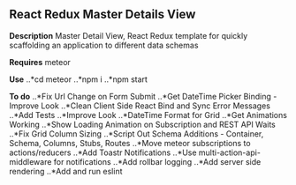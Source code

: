 React Redux Master Details View
-------------------------------
**Description**
Master Detail View, React Redux template for quickly scaffolding an application to different data schemas

**Requires**
meteor

**Use**
..*cd meteor
..*npm i
..*npm start

**To do**
..*Fix Url Change on Form Submit
..*Get DateTime Picker Binding - Improve Look
..*Clean Client Side React Bind and Sync Error Messages
..*Add Tests
..*Improve Look
..*DateTime Format for Grid
..*Get Animations Working
..*Show Loading Animation on Subscription and REST API Waits
..*Fix Grid Column Sizing
..*Script Out Schema Additions - Container, Schema, Columns, Stubs, Routes
..*Move meteor subscriptions to actions/reducers
..*Add Toastr Notifications
..*Use multi-action-api-middleware for notifications
..*Add rollbar logging
..*Add server side rendering
..*Add and run eslint
